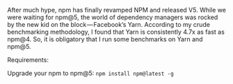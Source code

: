 After much hype, npm has finally revamped NPM and released V5. While we were waiting for npm@5, the world of dependency managers was rocked by the new kid on the block — Facebook’s Yarn. According to my crude benchmarking methodology, I found that Yarn is consistently 4.7x as fast as npm@4.
So, it is obligatory that I run some benchmarks on Yarn and npm@5.


Requirements:

Upgrade your npm to npm@5: `npm install npm@latest -g`
